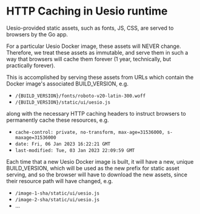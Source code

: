 # HTTP Caching in Uesio runtime

Uesio-provided static assets, such as fonts, JS, CSS, are served to browsers by the Go app.

For a particular Uesio Docker image, these assets will NEVER change. Therefore, we treat these assets as immutable, and serve them in such a way that browsers will cache them forever (1 year, technically, but practically forever).

This is accomplished by serving these assets from URLs which contain the Docker image's associated BUILD_VERSION, e.g.

- `/{BUILD_VERSION}/fonts/roboto-v20-latin-300.woff`
- `/{BUILD_VERSION}/static/ui/uesio.js`

along with the necessary HTTP caching headers to instruct browsers to permanently cache these resources, e.g.

- `cache-control: private, no-transform, max-age=31536000, s-maxage=31536000`
- `date: Fri, 06 Jan 2023 16:22:21 GMT`
- `last-modified: Tue, 03 Jan 2023 22:09:59 GMT`

Each time that a new Uesio Docker image is built, it will have a new, unique BUILD_VERSION, which will be used as the new prefix for static asset serving, and so the browser will have to download the new assets, since their resource path will have changed, e.g.

- `/image-1-sha/static/ui/uesio.js`
- `/image-2-sha/static/ui/uesio.js`
- ...
